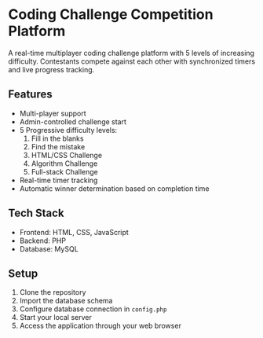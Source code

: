 # Coding Challenge Competition Platform

A real-time multiplayer coding challenge platform with 5 levels of increasing difficulty. Contestants compete against each other with synchronized timers and live progress tracking.

## Features
- Multi-player support
- Admin-controlled challenge start
- 5 Progressive difficulty levels:
  1. Fill in the blanks
  2. Find the mistake
  3. HTML/CSS Challenge
  4. Algorithm Challenge
  5. Full-stack Challenge
- Real-time timer tracking
- Automatic winner determination based on completion time

## Tech Stack
- Frontend: HTML, CSS, JavaScript
- Backend: PHP
- Database: MySQL

## Setup
1. Clone the repository
2. Import the database schema
3. Configure database connection in `config.php`
4. Start your local server
5. Access the application through your web browser
